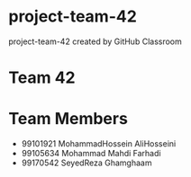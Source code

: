 # project-team-42
project-team-42 created by GitHub Classroom
# Team 42
# Team Members
* 99101921 MohammadHossein AliHosseini
* 99105634 Mohammad Mahdi Farhadi
* 99170542 SeyedReza Ghamghaam
